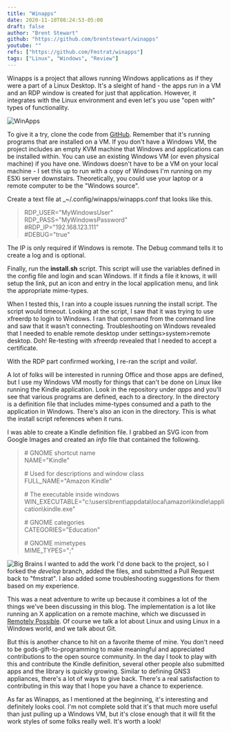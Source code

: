 ```yaml
---
title: "Winapps"
date: 2020-11-10T08:24:53-05:00
draft: false
author: "Brent Stewart"
github: "https://github.com/brentstewart/winapps"
youtube: ""
refs: ["https://github.com/Fmstrat/winapps"]
tags: ["Linux", "Windows", "Review"]
---
```


Winapps is a project that allows running Windows applications as if they were a part of a Linux Desktop. It's a sleight of hand - the apps run in a VM and an RDP window is created for just that application. However, it integrates with the Linux environment and even let's you use "open with" types of functionality.

![WinApps](https://raw.githubusercontent.com/brentstewart/winapps/develop/demo/demo.gif#floatright)

To give it a try, clone the code from [GitHub](https://github.com/Fmstrat/winapps). Remember that it's running programs that are installed on a VM. If you don't have a Windows VM, the project includes an empty KVM machine that Windows and applications can be installed within. You can use an existing Windows VM (or even physical machine) if you have one. Windows doesn't have to be a VM on your local machine - I set this up to run with a copy of Windows I'm running on my ESXi server downstairs. Theoretically, you could use your laptop or a remote computer to be the "Windows source".

Create a text file at \_~/.config/winapps/winapps.conf that looks like this.

> RDP_USER="MyWindowsUser"  
> RDP_PASS="MyWindowsPassword"  
> #RDP_IP="192.168.123.111"  
> #DEBUG="true"

The IP is only required if Windows is remote. The Debug command tells it to create a log and is optional.

Finally, run the **install.sh** script. This script will use the variables defined in the config file and login and scan Windows. If it finds a file it knows, it will setup the link, put an icon and entry in the local application menu, and link the appropriate mime-types.

When I tested this, I ran into a couple issues running the install script. The script would timeout. Looking at the script, I saw that it was trying to use xfreerdp to login to Windows. I ran that command from the command line and saw that it wasn't connecting. Troubleshooting on Windows revealed that I needed to enable remote desktop under settings>system>remote desktop. Doh! Re-testing with xfreerdp revealed that I needed to accept a certificate.

With the RDP part confirmed working, I re-ran the script and _voila!_.

A lot of folks will be interested in running Office and those apps are defined, but I use my Windows VM mostly for things that can't be done on Linux like running the Kindle application. Look in the repository under _apps_ and you'll see that various programs are defined, each to a directory. In the directory is a definition file that includes mime-types consumed and a path to the application in Windows. There's also an icon in the directory. This is what the install script references when it runs.

I was able to create a Kindle definition file. I grabbed an SVG icon from Google Images and created an _info_ file that contained the following.

> \# GNOME shortcut name  
> NAME="Kindle"
>
> \# Used for descriptions and window class  
> FULL_NAME="Amazon Kindle"
>
> \# The executable inside windows  
> WIN_EXECUTABLE="c:\users\brent\appdata\local\amazon\kindle\application\kindle.exe"
>
> \# GNOME categories  
> CATEGORIES="Education"
>
> \# GNOME mimetypes  
> MIME_TYPES=";"

![Big Brains](https://microfilums.files.wordpress.com/2010/01/2260894625_ea1feecb2a.jpg#floatleft)
I wanted to add the work I'd done back to the project, so I forked the _develop_ branch, added the files, and submitted a Pull Request back to "fmstrat". I also added some troubleshooting suggestions for them based on my experience.

This was a neat adventure to write up because it combines a lot of the things we've been discussing in this blog. The implementation is a lot like running an X application on a remote machine, which we discussed in [Remotely Possible](/Using_SSH5). Of course we talk a lot about Linux and using Linux in a Windows world, and we talk about Git.

But this is another chance to hit on a favorite theme of mine. You don't need to be gods-gift-to-programming to make meaningful and appreciated contributions to the open source community. In the day I took to play with this and contribute the Kindle definition, several other people also submitted apps and the library is quickly growing. Similar to defining GNS3 appliances, there's a lot of ways to give back. There's a real satisfaction to contributing in this way that I hope you have a chance to experience.

As far as Winapps, as I mentioned at the beginning, it's interesting and definitely looks cool. I'm not complete sold that it's that much more useful than just pulling up a Windows VM, but it's close enough that it will fit the work styles of some folks really well. It's worth a look!
